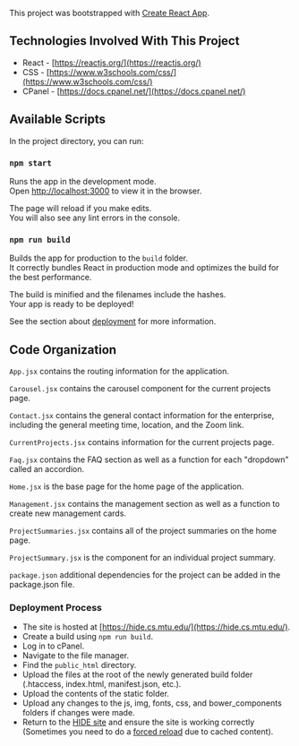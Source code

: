 This project was bootstrapped with [Create React App](https://github.com/facebook/create-react-app).

## Technologies Involved With This Project
- React - [https://reactjs.org/](https://reactjs.org/)
- CSS - [https://www.w3schools.com/css/](https://www.w3schools.com/css/)
- CPanel - [https://docs.cpanel.net/](https://docs.cpanel.net/)

## Available Scripts

In the project directory, you can run:

### `npm start`

Runs the app in the development mode.<br />
Open [http://localhost:3000](http://localhost:3000) to view it in the browser.

The page will reload if you make edits.<br />
You will also see any lint errors in the console.

### `npm run build`

Builds the app for production to the `build` folder.<br />
It correctly bundles React in production mode and optimizes the build for the best performance.

The build is minified and the filenames include the hashes.<br />
Your app is ready to be deployed!

See the section about [deployment](https://facebook.github.io/create-react-app/docs/deployment) for more information.

## Code Organization
`App.jsx` contains the routing information for the application.

`Carousel.jsx` contains the carousel component for the current projects page.

`Contact.jsx` contains the general contact information for the enterprise, including the general meeting time, location, and the Zoom link.

`CurrentProjects.jsx` contains information for the current projects page.

`Faq.jsx` contains the FAQ section as well as a function for each "dropdown" called an accordion.

`Home.jsx` is the base page for the home page of the application.

`Management.jsx` contains the management section as well as a function to create new management cards.

`ProjectSummaries.jsx` contains all of the project summaries on the home page.

`ProjectSummary.jsx` is the component for an individual project summary.

`package.json` additional dependencies for the project can be added in the package.json file.

### Deployment Process
- The site is hosted at [https://hide.cs.mtu.edu/](https://hide.cs.mtu.edu/).
- Create a build using `npm run build`.
- Log in to cPanel.
- Navigate to the file manager.
- Find the `public_html` directory.
- Upload the files at the root of the newly generated build folder (.htaccess, index.html, manifest.json, etc.).
- Upload the contents of the static folder.
- Upload any changes to the js, img, fonts, css, and bower_components folders if changes were made.
- Return to the [HIDE site](https://hide.cs.mtu.edu/) and ensure the site is working correctly (Sometimes you need to do a [forced reload](https://www.howtogeek.com/672607/how-to-hard-refresh-your-web-browser-to-bypass-your-cache/#:~:text=There%20are%20also%20keyboard%20shortcuts,Press%20Shift%2BCommand%2BR.) due to cached content).
